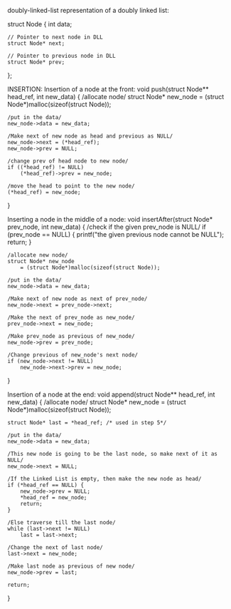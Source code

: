 doubly-linked-list
representation of a doubly linked list:

struct Node {
    int data;
   
    // Pointer to next node in DLL
    struct Node* next;
   
    // Pointer to previous node in DLL
    struct Node* prev;
};

INSERTION:
Insertion of a node at the front:
void push(struct Node** head_ref, int new_data)
{
    /allocate node/
    struct Node* new_node
        = (struct Node*)malloc(sizeof(struct Node));
 
    /put in the data/
    new_node->data = new_data;
 
    /Make next of new node as head and previous as NULL/
    new_node->next = (*head_ref);
    new_node->prev = NULL;
 
    /change prev of head node to new node/
    if ((*head_ref) != NULL)
        (*head_ref)->prev = new_node;
 
    /move the head to point to the new node/
    (*head_ref) = new_node;
} 

Inserting a node in the middle of a node:
void insertAfter(struct Node* prev_node, int new_data)
{
    /check if the given prev_node is NULL/
    if (prev_node == NULL) {
        printf("the given previous node cannot be NULL");
        return;
    }
 
    /allocate new node/
    struct Node* new_node
        = (struct Node*)malloc(sizeof(struct Node));
 
    /put in the data/
    new_node->data = new_data;
 
    /Make next of new node as next of prev_node/
    new_node->next = prev_node->next;
 
    /Make the next of prev_node as new_node/
    prev_node->next = new_node;
 
    /Make prev_node as previous of new_node/
    new_node->prev = prev_node;
 
    /Change previous of new_node's next node/
    if (new_node->next != NULL)
        new_node->next->prev = new_node;
}

Insertion of a node at the end:
void append(struct Node** head_ref, int new_data)
{
    /allocate node/
    struct Node* new_node
        = (struct Node*)malloc(sizeof(struct Node));
 
    struct Node* last = *head_ref; /* used in step 5*/
 
    /put in the data/
    new_node->data = new_data;
 
    /This new node is going to be the last node, so make next of it as NULL/
    new_node->next = NULL;
 
    /If the Linked List is empty, then make the new node as head/
    if (*head_ref == NULL) {
        new_node->prev = NULL;
        *head_ref = new_node;
        return;
    }
 
    /Else traverse till the last node/
    while (last->next != NULL)
        last = last->next;
 
    /Change the next of last node/
    last->next = new_node;
 
    /Make last node as previous of new node/
    new_node->prev = last;
 
    return;
}
